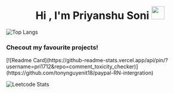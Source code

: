 
<h1 align="center"><b>Hi , I'm Priyanshu Soni </b><img src="https://media.giphy.com/media/hvRJCLFzcasrR4ia7z/giphy.gif" width="35"></h1>

![Top Langs](https://github-readme-stats.vercel.app/api/top-langs/?username=pri1712&layout=compact&custom_title=I%20use&title_color=f8333c&card_width=445)

<h3>Checout my favourite projects!</h3>
[![Readme Card](https://github-readme-stats.vercel.app/api/pin/?username=pri1712&repo=comment_toxicity_checker)](https://github.com/tonynguyenit18/paypal-RN-intergration)
<br>




![Leetcode Stats](https://leetcard.jacoblin.cool/pri1712)
